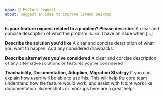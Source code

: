 ```yaml
---
name: 🎉 Feature request
about: Suggest an idea to improve GitHub Desktop
---
```


**Is your feature request related to a problem? Please describe.**
A clear and concise description of what the problem is. Ex. I have an issue when [...]

**Describe the solution you'd like**
A clear and concise description of what you want to happen. Add any considered drawbacks.

**Describe alternatives you've considered**
A clear and concise description of any alternative solutions or features you've considered.

**Teachability, Documentation, Adoption, Migration Strategy**
If you can, explain how users will be able to use this. This will help the core team understand how the feature would work, and assist with future work like documentation.
Screenshots or mockups here are a great help!